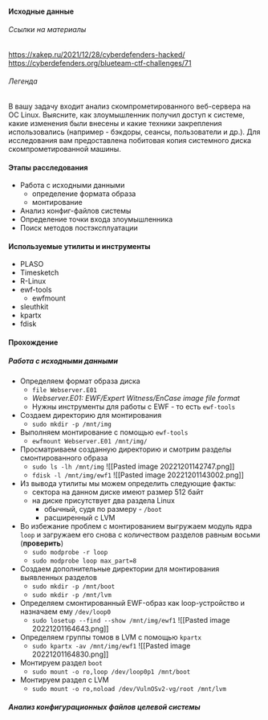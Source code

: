 #### Исходные данные
###### Ссылки на материалы
https://xakep.ru/2021/12/28/cyberdefenders-hacked/ \
https://cyberdefenders.org/blueteam-ctf-challenges/71
###### Легенда
В вашу задачу входит анализ скомпрометированного веб-сервера на ОС Linux. Выясните, как злоумышленник получил доступ к системе, какие изменения были внесены и какие техники закрепления использовались (например - бэкдоры, сеансы, пользователи и др.). 
Для исследования вам предоставлена побитовая копия системного диска скомпрометированной машины. 
#### Этапы расследования
- Работа с исходными данными
	- определение формата образа
	- монтирование
- Анализ конфиг-файлов системы
- Определение точки входа злоумышленника
- Поиск методов постэксплуатации
#### Используемые утилиты и инструменты
- PLASO
- Timesketch
- R-Linux
- ewf-tools
	- ewfmount
- sleuthkit
- kpartx
- fdisk

#### Прохождение
##### Работа с исходными данными
- Определяем формат образа диска
	- ``file Webserver.E01``
	- _Webserver.E01: EWF/Expert Witness/EnCase image file format_
	- Нужны инструменты для работы с EWF - то есть ``ewf-tools``
- Создаем директорию для монтирования 
	- ``sudo mkdir -p /mnt/img``
- Выполняем монтирование с помощью ``ewf-tools``
	- ``ewfmount Webserver.E01 /mnt/img/``
- Просматриваем созданную директорию и смотрим разделы смонтированного образа
	- ``sudo ls -lh /mnt/img`` 
	![[Pasted image 20221201142747.png]]
	- ``fdisk -l /mnt/img/ewf1``
![[Pasted image 20221201143002.png]]
- Из вывода утилиты мы можем определить следующие факты:
	- сектора на данном диске имеют размер 512 байт
	- на диске присутствует два раздела Linux
		- обычный, судя по размеру - ``/boot``
		- расширенный с LVM
- Во избежание проблем с монтированием выгружаем модуль ядра ``loop`` и загружаем его снова с количеством разделов равным восьми (**проверить**)
	- ``sudo modprobe -r loop``
	- ``sudo modprobe loop max_part=8``
- Создаем дополнительные директории для монтирования выявленных разделов
	- ``sudo mkdir -p /mnt/boot``
	- ``sudo mkdir -p /mnt/lvm``
- Определяем смонтированный EWF-образ как loop-устройство и назначаем ему ``/dev/loop0``
	- ``sudo losetup --find --show /mnt/img/ewf1``
![[Pasted image 20221201164643.png]]
- Определяем группы томов в LVM с помощью ``kpartx``
	- ``sudo kpartx -av /mnt/img/ewf1``
![[Pasted image 20221201164830.png]]
- Монтируем раздел ``boot`` 
	- ``sudo mount -o ro,loop /dev/loop0p1 /mnt/boot``
- Монтируем раздел с LVM
	- ``sudo mount -o ro,noload /dev/VulnOSv2-vg/root /mnt/lvm``

##### Анализ конфигурационных файлов целевой системы
